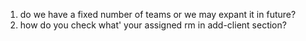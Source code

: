 1. do we have a fixed number of teams or we may expant it in future?
2. how do you check what' your assigned rm in add-client section?